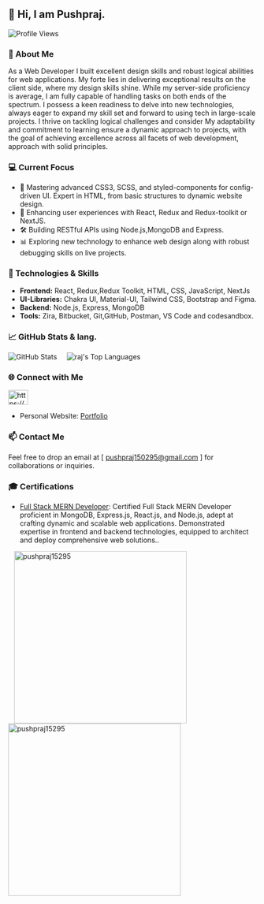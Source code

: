 ## 👋 Hi, I am Pushpraj.

![Profile Views](https://komarev.com/ghpvc/?username=pushpraj15295&color=blueviolet)

### 🌟 About Me

As a Web Developer I built excellent design skills and robust logical abilities for web applications. My forte lies in delivering exceptional results on the client side, where my design skills shine. While my server-side proficiency is average, I am fully capable of handling tasks on both ends of the spectrum. I possess a keen readiness to delve into new technologies, always eager to expand my skill set and forward to using tech in large-scale projects. I thrive on tackling logical challenges and consider
My adaptability and commitment to learning ensure a dynamic approach to projects, with the goal of achieving excellence across all facets of web development, approach with solid principles.



### 💻 Current Focus
- 🌱 Mastering advanced CSS3, SCSS, and styled-components for config-driven UI.      Expert in HTML, from basic structures to dynamic website design.
- 🚀 Enhancing user experiences with React, Redux and Redux-toolkit or NextJS.
- 🛠️ Building RESTful APIs using Node.js,MongoDB and Express.
- 📊 Exploring new technology to enhance web design along with robust debugging skills on live projects.

### 🚀 Technologies & Skills
- **Frontend:** React, Redux,Redux Toolkit, HTML, CSS, JavaScript, NextJs
- **UI-Libraries:** Chakra UI, Material-UI, Tailwind CSS, Bootstrap and Figma. 
- **Backend:** Node.js, Express, MongoDB
- **Tools:**  Zira, Bitbucket, Git,GitHub, Postman, VS Code and codesandbox.

### 📈 GitHub Stats & lang.
![GitHub Stats](https://github-readme-stats.vercel.app/api?username=pushpraj15295&show_icons=true&theme=react&hide_title=true) &nbsp;&nbsp;&nbsp;
<img alt="raj's Top Languages" src="https://github-readme-stats.vercel.app/api/top-langs/?username=pushpraj15295&langs_count=8&count_private=true&layout=compact&theme=react&hide_border=true&bg_color=0D1117" /></a>

### 🌐 Connect with Me

<a href="https://www.linkedin.com/in/pushpraj-patel-4006ba18a/" target="_blank"><img align="center" src="https://raw.githubusercontent.com/rahuldkjain/github-profile-readme-generator/master/src/images/icons/Social/linked-in-alt.svg" alt="https://www.linkedin.com/in/pushpraj-patel-4006ba18a/" height="30" width="40" /></a>
- Personal Website: <a href="https://pushpraj15295.github.io" target="_blank">Portfolio</a>


### 📫 Contact Me
Feel free to drop an email at [ pushpraj150295@gmail.com ] for collaborations or inquiries.

### 🎓 Certifications
- [Full Stack MERN Developer](https://drive.google.com/file/d/1IQL5F0CKHoMQ_qkj1eugryM-S_ZfCOmE/view?usp=sharing): Certified Full Stack MERN Developer proficient in MongoDB, Express.js, React.js, and Node.js, adept at crafting dynamic and scalable web applications. Demonstrated expertise in frontend and backend technologies, equipped to architect and deploy comprehensive web solutions..


<div>
<p>&nbsp;&nbsp;&nbsp;<img align="center" src="https://github-readme-stats.vercel.app/api?username=pushpraj15295&show_icons=true&locale=en" alt="pushpraj15295" width="350px" /> &nbsp;&nbsp;&nbsp; <img align="center" src="https://github-readme-streak-stats.herokuapp.com/?user=pushpraj15295&" alt="pushpraj15295" width="350px" /></p>
</div>
